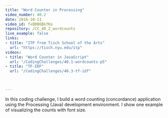 ```yaml
---
title: "Word Counter in Processing"
video_number: 40.2
date: 2016-10-11
video_id: fxQ0B6BkfKo
repository: /CC_40_2_wordcounts
live_example: false
links:
- title: "ITP from Tisch School of the Arts"  
  url: "https://tisch.nyu.edu/itp"
videos:
- title: "Word Counter in JavaScript"
  url: "/CodingChallenges/40.1-wordcounts-p5"
- title: "TF-IDF"
  url: "/CodingChallenges/40.3-tf-idf" 


  
---
```


In this coding challenge, I build a word counting (concordance) application using the Processing (Java) development environment.  I show one example of visualizing the counts with font size.

